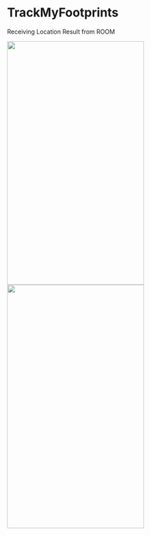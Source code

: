 # TrackMyFootprints

Receiving Location Result from ROOM

<img src="https://github.com/DouglasDao/TrackMyFootprints/blob/dev/LocationList.png" width="320" height="568" />
<img src="https://github.com/DouglasDao/TrackMyFootprints/blob/dev/UserLocationDialog.png" width="320" height="568" />

